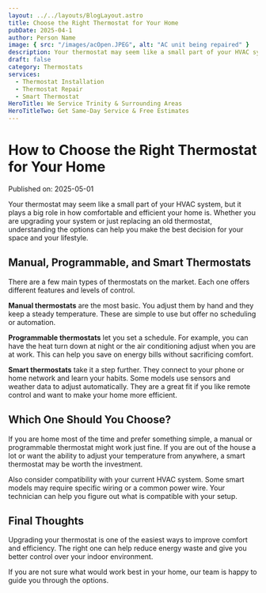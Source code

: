 ```yaml
---
layout: ../../layouts/BlogLayout.astro
title: Choose the Right Thermostat for Your Home
pubDate: 2025-04-1
author: Person Name
image: { src: "/images/acOpen.JPEG", alt: "AC unit being repaired" }
description: Your thermostat may seem like a small part of your HVAC system, but it plays a big role in how comfortable and efficient your home is.
draft: false
category: Thermostats
services:
  - Thermostat Installation
  - Thermostat Repair
  - Smart Thermostat
HeroTitle: We Service Trinity & Surrounding Areas
HeroTitleTwo: Get Same-Day Service & Free Estimates
---
```


# How to Choose the Right Thermostat for Your Home

Published on: 2025-05-01

Your thermostat may seem like a small part of your HVAC system, but it plays a big role in how comfortable and efficient your home is. Whether you are upgrading your system or just replacing an old thermostat, understanding the options can help you make the best decision for your space and your lifestyle.

## Manual, Programmable, and Smart Thermostats

There are a few main types of thermostats on the market. Each one offers different features and levels of control.

**Manual thermostats** are the most basic. You adjust them by hand and they keep a steady temperature. These are simple to use but offer no scheduling or automation.

**Programmable thermostats** let you set a schedule. For example, you can have the heat turn down at night or the air conditioning adjust when you are at work. This can help you save on energy bills without sacrificing comfort.

**Smart thermostats** take it a step further. They connect to your phone or home network and learn your habits. Some models use sensors and weather data to adjust automatically. They are a great fit if you like remote control and want to make your home more efficient.

## Which One Should You Choose?

If you are home most of the time and prefer something simple, a manual or programmable thermostat might work just fine. If you are out of the house a lot or want the ability to adjust your temperature from anywhere, a smart thermostat may be worth the investment.

Also consider compatibility with your current HVAC system. Some smart models may require specific wiring or a common power wire. Your technician can help you figure out what is compatible with your setup.

## Final Thoughts

Upgrading your thermostat is one of the easiest ways to improve comfort and efficiency. The right one can help reduce energy waste and give you better control over your indoor environment.

If you are not sure what would work best in your home, our team is happy to guide you through the options.
